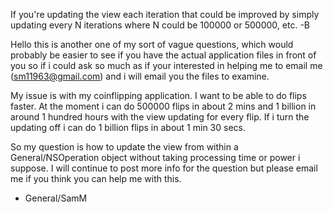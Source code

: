 If you're updating the view each iteration that could be improved by simply updating every N iterations where N could be 100000 or 500000, etc.
-B

Hello this is another one of my sort of vague questions, which would probably be easier to see if you have the actual application files in front of you so if i could ask so much as if your interested in helping me to email me (sm11963@gmail.com) and i will email you the files to examine. 

My issue is with my coinflipping application. I want to be able to do flips faster. At the moment i can do 500000 flips in about 2 mins and 1 billion in around 1 hundred hours with the view updating for every flip. If i turn the updating off i can do 1 billion flips in about 1 min 30 secs. 

So my question is how to update the view from within a General/NSOperation object without taking processing time or power i suppose. I will continue to post more info for the question but please email me if you think you can help me with this. 

- General/SamM